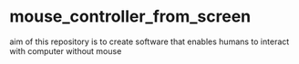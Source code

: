 # mouse_controller_from_screen
aim of this repository is to create software that enables humans to interact with computer without mouse
